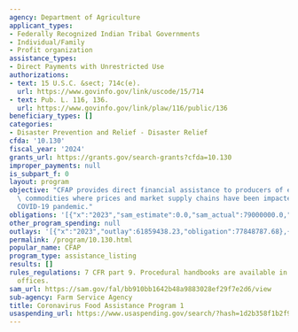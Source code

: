 ```yaml
---
agency: Department of Agriculture
applicant_types:
- Federally Recognized Indian Tribal Governments
- Individual/Family
- Profit organization
assistance_types:
- Direct Payments with Unrestricted Use
authorizations:
- text: 15 U.S.C. &sect; 714c(e).
  url: https://www.govinfo.gov/link/uscode/15/714
- text: Pub. L. 116, 136.
  url: https://www.govinfo.gov/link/plaw/116/public/136
beneficiary_types: []
categories:
- Disaster Prevention and Relief - Disaster Relief
cfda: '10.130'
fiscal_year: '2024'
grants_url: https://grants.gov/search-grants?cfda=10.130
improper_payments: null
is_subpart_f: 0
layout: program
objective: "CFAP provides direct financial assistance to producers of eligible agricultural\
  \ commodities where prices and market supply chains have been impacted by the \n\
  COVID-19 pandemic."
obligations: '[{"x":"2023","sam_estimate":0.0,"sam_actual":79000000.0,"usa_spending_actual":77848787.68},{"x":"2024","sam_estimate":0.0,"sam_actual":14800000.0,"usa_spending_actual":13130568.58},{"x":"2025","sam_estimate":0.0,"sam_actual":330885.0,"usa_spending_actual":1852137.91}]'
other_program_spending: null
outlays: '[{"x":"2023","outlay":61859438.23,"obligation":77848787.68},{"x":"2024","outlay":6067923.5,"obligation":13130568.58},{"x":"2025","outlay":1236112.37,"obligation":1852137.91}]'
permalink: /program/10.130.html
popular_name: CFAP
program_type: assistance_listing
results: []
rules_regulations: 7 CFR part 9. Procedural handbooks are available in county FSA
  offices.
sam_url: https://sam.gov/fal/bb910bb1642b48a9883028ef29f7e2d6/view
sub-agency: Farm Service Agency
title: Coronavirus Food Assistance Program 1
usaspending_url: https://www.usaspending.gov/search/?hash=1d2b358f1b2f954a8b011bb8e67fb205
---
```

